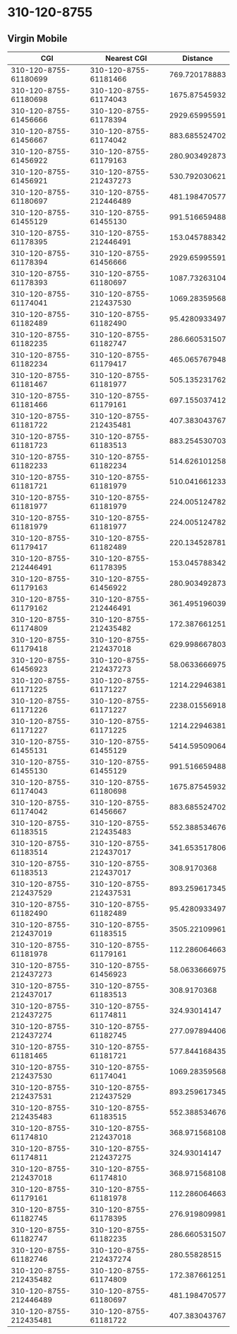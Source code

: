 # 310-120-8755
## Virgin Mobile


| CGI | Nearest CGI | Distance |
|-----|-------------|----------|
| 310-120-8755-61180699 | 310-120-8755-61181466 | 769.720178883 |
| 310-120-8755-61180698 | 310-120-8755-61174043 | 1675.87545932 |
| 310-120-8755-61456666 | 310-120-8755-61178394 | 2929.65995591 |
| 310-120-8755-61456667 | 310-120-8755-61174042 | 883.685524702 |
| 310-120-8755-61456922 | 310-120-8755-61179163 | 280.903492873 |
| 310-120-8755-61456921 | 310-120-8755-212437273 | 530.792030621 |
| 310-120-8755-61180697 | 310-120-8755-212446489 | 481.198470577 |
| 310-120-8755-61455129 | 310-120-8755-61455130 | 991.516659488 |
| 310-120-8755-61178395 | 310-120-8755-212446491 | 153.045788342 |
| 310-120-8755-61178394 | 310-120-8755-61456666 | 2929.65995591 |
| 310-120-8755-61178393 | 310-120-8755-61180697 | 1087.73263104 |
| 310-120-8755-61174041 | 310-120-8755-212437530 | 1069.28359568 |
| 310-120-8755-61182489 | 310-120-8755-61182490 | 95.4280933497 |
| 310-120-8755-61182235 | 310-120-8755-61182747 | 286.660531507 |
| 310-120-8755-61182234 | 310-120-8755-61179417 | 465.065767948 |
| 310-120-8755-61181467 | 310-120-8755-61181977 | 505.135231762 |
| 310-120-8755-61181466 | 310-120-8755-61179161 | 697.155037412 |
| 310-120-8755-61181722 | 310-120-8755-212435481 | 407.383043767 |
| 310-120-8755-61181723 | 310-120-8755-61183513 | 883.254530703 |
| 310-120-8755-61182233 | 310-120-8755-61182234 | 514.626101258 |
| 310-120-8755-61181721 | 310-120-8755-61181979 | 510.041661233 |
| 310-120-8755-61181977 | 310-120-8755-61181979 | 224.005124782 |
| 310-120-8755-61181979 | 310-120-8755-61181977 | 224.005124782 |
| 310-120-8755-61179417 | 310-120-8755-61182489 | 220.134528781 |
| 310-120-8755-212446491 | 310-120-8755-61178395 | 153.045788342 |
| 310-120-8755-61179163 | 310-120-8755-61456922 | 280.903492873 |
| 310-120-8755-61179162 | 310-120-8755-212446491 | 361.495196039 |
| 310-120-8755-61174809 | 310-120-8755-212435482 | 172.387661251 |
| 310-120-8755-61179418 | 310-120-8755-212437018 | 629.998667803 |
| 310-120-8755-61456923 | 310-120-8755-212437273 | 58.0633666975 |
| 310-120-8755-61171225 | 310-120-8755-61171227 | 1214.22946381 |
| 310-120-8755-61171226 | 310-120-8755-61171227 | 2238.01556918 |
| 310-120-8755-61171227 | 310-120-8755-61171225 | 1214.22946381 |
| 310-120-8755-61455131 | 310-120-8755-61455129 | 5414.59509064 |
| 310-120-8755-61455130 | 310-120-8755-61455129 | 991.516659488 |
| 310-120-8755-61174043 | 310-120-8755-61180698 | 1675.87545932 |
| 310-120-8755-61174042 | 310-120-8755-61456667 | 883.685524702 |
| 310-120-8755-61183515 | 310-120-8755-212435483 | 552.388534676 |
| 310-120-8755-61183514 | 310-120-8755-212437017 | 341.653517806 |
| 310-120-8755-61183513 | 310-120-8755-212437017 | 308.9170368 |
| 310-120-8755-212437529 | 310-120-8755-212437531 | 893.259617345 |
| 310-120-8755-61182490 | 310-120-8755-61182489 | 95.4280933497 |
| 310-120-8755-212437019 | 310-120-8755-61183515 | 3505.22109961 |
| 310-120-8755-61181978 | 310-120-8755-61179161 | 112.286064663 |
| 310-120-8755-212437273 | 310-120-8755-61456923 | 58.0633666975 |
| 310-120-8755-212437017 | 310-120-8755-61183513 | 308.9170368 |
| 310-120-8755-212437275 | 310-120-8755-61174811 | 324.93014147 |
| 310-120-8755-212437274 | 310-120-8755-61182745 | 277.097894406 |
| 310-120-8755-61181465 | 310-120-8755-61181721 | 577.844168435 |
| 310-120-8755-212437530 | 310-120-8755-61174041 | 1069.28359568 |
| 310-120-8755-212437531 | 310-120-8755-212437529 | 893.259617345 |
| 310-120-8755-212435483 | 310-120-8755-61183515 | 552.388534676 |
| 310-120-8755-61174810 | 310-120-8755-212437018 | 368.971568108 |
| 310-120-8755-61174811 | 310-120-8755-212437275 | 324.93014147 |
| 310-120-8755-212437018 | 310-120-8755-61174810 | 368.971568108 |
| 310-120-8755-61179161 | 310-120-8755-61181978 | 112.286064663 |
| 310-120-8755-61182745 | 310-120-8755-61178395 | 276.919809981 |
| 310-120-8755-61182747 | 310-120-8755-61182235 | 286.660531507 |
| 310-120-8755-61182746 | 310-120-8755-212437274 | 280.55828515 |
| 310-120-8755-212435482 | 310-120-8755-61174809 | 172.387661251 |
| 310-120-8755-212446489 | 310-120-8755-61180697 | 481.198470577 |
| 310-120-8755-212435481 | 310-120-8755-61181722 | 407.383043767 |
